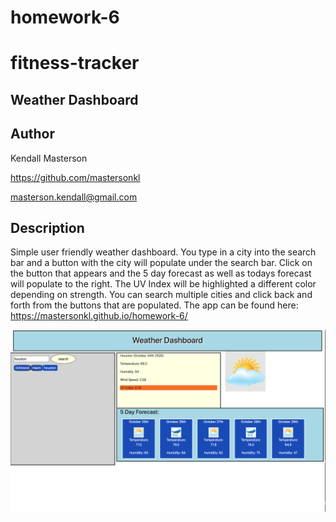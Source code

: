# homework-6

# fitness-tracker

<h2> Weather Dashboard</h2> 

<h2> Author </h2>

Kendall Masterson

https://github.com/mastersonkl

masterson.kendall@gmail.com

<h2> Description </h2>

Simple user friendly weather dashboard. You type in a city into the search bar and a button with the city will populate under the search bar. Click on the button that appears and the 5 day forecast as well as todays forecast will populate to the right. The UV Index will be highlighted a different color depending on strength. You can search multiple cities and click back and forth from the buttons that are populated. The app can be found here: https://mastersonkl.github.io/homework-6/


![](img/weather.png)
